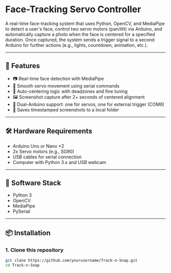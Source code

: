 # Face-Tracking Servo Controller

A real-time face-tracking system that uses Python, OpenCV, and MediaPipe to detect a user's face, control two servo motors (pan/tilt) via Arduino, and automatically capture a photo when the face is centered for a specified duration. Once captured, the system sends a trigger signal to a second Arduino for further actions (e.g., lights, countdown, animation, etc.).

---

## 🔧 Features

- 📷 Real-time face detection with MediaPipe
- 🧠 Smooth servo movement using serial commands
- 🎯 Auto-centering logic with deadzones and fine tuning
- 🖼️ Screenshot capture after 2+ seconds of centered alignment
- 🔁 Dual-Arduino support: one for servos, one for external trigger (COM6)
- 💾 Saves timestamped screenshots to a local folder

---

## 🛠️ Hardware Requirements

- Arduino Uno or Nano ×2
- 2x Servo motors (e.g., SG90)
- USB cables for serial connection
- Computer with Python 3.x and USB webcam

---

## 🐍 Software Stack

- Python 3
- OpenCV
- MediaPipe
- PySerial

---

## 📦 Installation

### 1. Clone this repository

```bash
git clone https://github.com/yourusername/Track-n-Snap.git
cd Track-n-Snap
